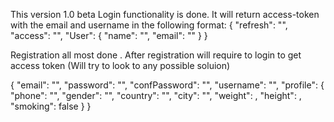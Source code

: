 This version 1.0 beta
Login functionality is done. 
It will return access-token with the email and username in the following format:
{
    "refresh": "",
    "access": "",
    "User": {
        "name": "",
        "email": ""
    }
}

Registration all most done .
After registration will require to login to get access token 
(Will try to look to any possible soluion)

{
    "email": "",
    "password": "",
    "confPassword": "",
    "username": "",
    "profile": {
        "phone": "",
        "gender": "",
        "country": "",
        "city": "",
        "weight": ,
        "height": ,
        "smoking": false
    }
}
